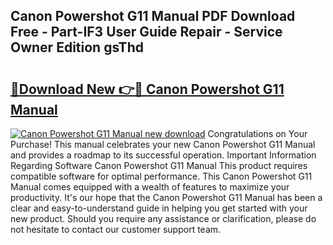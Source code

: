 ## Canon Powershot G11 Manual PDF Download Free - Part-IF3 User Guide Repair - Service Owner Edition gsThd

# <h2><a href="http://bc41482.oget.top/?id=Canon+Powershot+G11+Manual">🔗Download New 👉🔴 Canon Powershot G11 Manual</a></h2>

[![Canon Powershot G11 Manual new download](https://i.imgur.com/5g1atiW.png)](http://bc41482.oget.top/?id=Canon+Powershot+G11+Manual)
Congratulations on Your Purchase! This manual celebrates your new Canon Powershot G11 Manual and provides a roadmap to its successful operation. Important Information Regarding Software Canon Powershot G11 Manual This product requires compatible software for optimal performance. This Canon Powershot G11 Manual comes equipped with a wealth of features to maximize your productivity. It's our hope that the Canon Powershot G11 Manual has been a clear and easy-to-understand guide in helping you get started with your new product. Should you require any assistance or clarification, please do not hesitate to contact our customer support team.

